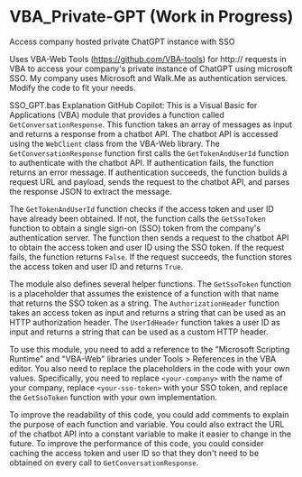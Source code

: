 # VBA_Private-GPT (Work in Progress)
 Access company hosted private ChatGPT instance with SSO

Uses VBA-Web Tools (https://github.com/VBA-tools) for http:// requests in VBA to access your company's private instance of ChatGPT using microsoft SSO. 
My company uses Microsoft and Walk.Me as authentication services. Modify the code to fit your needs. 



SSO_GPT.bas Explanation
GitHub Copilot: This is a Visual Basic for Applications (VBA) module that provides a function called `GetConversationResponse`. This function takes an array of messages as input and returns a response from a chatbot API. The chatbot API is accessed using the `WebClient` class from the VBA-Web library. The `GetConversationResponse` function first calls the `GetTokenAndUserId` function to authenticate with the chatbot API. If authentication fails, the function returns an error message. If authentication succeeds, the function builds a request URL and payload, sends the request to the chatbot API, and parses the response JSON to extract the message.

The `GetTokenAndUserId` function checks if the access token and user ID have already been obtained. If not, the function calls the `GetSsoToken` function to obtain a single sign-on (SSO) token from the company's authentication server. The function then sends a request to the chatbot API to obtain the access token and user ID using the SSO token. If the request fails, the function returns `False`. If the request succeeds, the function stores the access token and user ID and returns `True`.

The module also defines several helper functions. The `GetSsoToken` function is a placeholder that assumes the existence of a function with that name that returns the SSO token as a string. The `AuthorizationHeader` function takes an access token as input and returns a string that can be used as an HTTP authorization header. The `UserIdHeader` function takes a user ID as input and returns a string that can be used as a custom HTTP header.

To use this module, you need to add a reference to the "Microsoft Scripting Runtime" and "VBA-Web" libraries under Tools > References in the VBA editor. You also need to replace the placeholders in the code with your own values. Specifically, you need to replace `<your-company>` with the name of your company, replace `<your-sso-token>` with your SSO token, and replace the `GetSsoToken` function with your own implementation. 

To improve the readability of this code, you could add comments to explain the purpose of each function and variable. You could also extract the URL of the chatbot API into a constant variable to make it easier to change in the future. To improve the performance of this code, you could consider caching the access token and user ID so that they don't need to be obtained on every call to `GetConversationResponse`.


